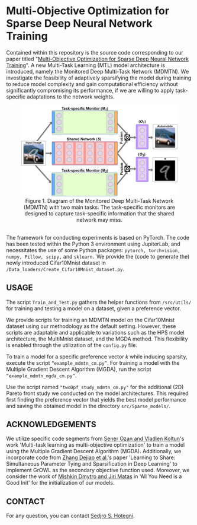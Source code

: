 # Multi-Objective Optimization for Sparse Deep Neural Network Training

Contained within this repository is the source code corresponding to our paper titled "[Multi-Objective Optimization for Sparse Deep Neural Network Training](https://arxiv.org/abs/2308.12243)". A new Multi-Task Learning (MTL) model architecture is introduced, namely the Monitored Deep Multi-Task Network (MDMTN). We investigate the feasibility of adaptively sparsifying the model during training to reduce model
complexity and gain computational efficiency without significantly compromising its performance, if we are willing to apply task-specific adaptations to the network weights.

<!--
<div style="text-align:center;">
    <img src="/Images/MDMTN_diag_new.jpg" alt="Monitored Deep Multi-Task Network" width="550" height="300">
</div>
-->

<figure class="image" style="text-align:center;">
  <img src="/Images/MDMTN_diag_new.jpg">
  <figcaption>Figure 1. Diagram of the Monitored Deep Multi-Task Network (MDMTN) with two main tasks. The task-specific monitors are designed to capture task-specific information that the shared network may miss.</figcaption>
</figure> 


<br />The framework for conducting experiments is based on PyTorch. The code has been tested within the Python 3 environment using JupiterLab, and necessitates the use of some Python packages: ```pytorch, torchvision, numpy, Pillow, scipy,```
and ```sklearn.``` 
We provide the (code to generate the) newly introduced Cifar10Mnist dataset in ```/Data_loaders/Create_Cifar10Mnist_dataset.py```.

## USAGE

The script ```Train_and_Test.py```
gathers the helper functions from ```/src/utils/``` for training and testing a model on a dataset, given a preference vector.

We provide scripts for training an MDMTN model on the Cifar10Mnist dataset using our methodology as the default setting. However, these scripts are adaptable and applicable to variations such as the HPS model architecture, the MultiMnist dataset, and the MGDA method. This flexibility is enabled through the utilization of the ```config.py``` file.

To train a model for a specific preference vector $k$ while inducing sparsity, execute the script ```“example_mdmtn_cm.py”```. 
For training a model with the Multiple Gradient Descent Algorithm (MGDA), run the script ```“example_mdmtn_mgda_cm.py”```.

Use the script named ```"twoDpf_study_mdmtn_cm.py"``` for the additional (2D) Pareto front study we conducted on the model architectures. This required first finding the preference vector that yields the best model performance and saving the obtained model in the directory `src/Sparse_models/`.

## ACKNOWLEDGEMENTS

We utilize specific code segments from [Sener Ozan and Vladlen Koltun](https://github.com/isl-org/MultiObjectiveOptimization)'s work 'Multi-task learning as multi-objective optimization' to train a model using the Multiple Gradient Descent Algorithm (MGDA). Additionally, we incorporate code from [Zhang Dejiao et al.](https://github.com/Dejiao2018/GrOWL)'s paper 'Learning to Share: Simultaneous Parameter Tying and Sparsification in Deep Learning' to implement GrOWL as the secondary objective function used. Moreover, we consider the work of [Mishkin Dmytro and Jiri Matas](https://github.com/shunk031/LSUV.pytorch) in 'All You Need is a Good Init' for the initialization of our models.

## CONTACT
For any question, you can contact [Sedjro S. Hotegni](sedjro.salomon.hotegni@uni-paderborn.de).
